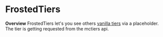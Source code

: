 ﻿# FrostedTiers

 **Overview**
FrostedTiers let's you see others [vanilla tiers](https://mctiers.com/ranking/vanilla) via a placeholder. The tier is getting requested from the mctiers api.

